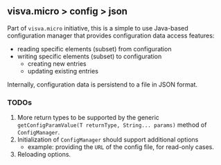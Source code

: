 ## visva.micro > config > json

Part of `visva.micro` initiative, this is a simple to use Java-based configuration manager that provides configuration data access features:
- reading specific elements (subset) from configuration
- writing specific elements (subset) to configuration
    - creating new entries
    - updating existing entries

Internally, configuration data is persistend to a file in JSON format.

### TODOs

1. More return types to be supported by the generic `getConfigParamValue(T returnType, String... params)` method of `ConfigManager`.
2. Initialization of `ConfigManager` should support additional options
      - example: providing the `URL` of the config file, for read-only cases.
3. Reloading options.
